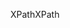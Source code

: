<span data-ttu-id="3d2ca-101">XPath</span><span class="sxs-lookup"><span data-stu-id="3d2ca-101">XPath</span></span>